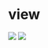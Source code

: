 # view

![](https://cdn-images-1.medium.com/max/600/1*WCWFavlKRN7Y-dS5Q7Exiw.png)
![](https://cdn-images-1.medium.com/max/600/1*mqum9mPivT2-KZh8V6w3UA.png)
